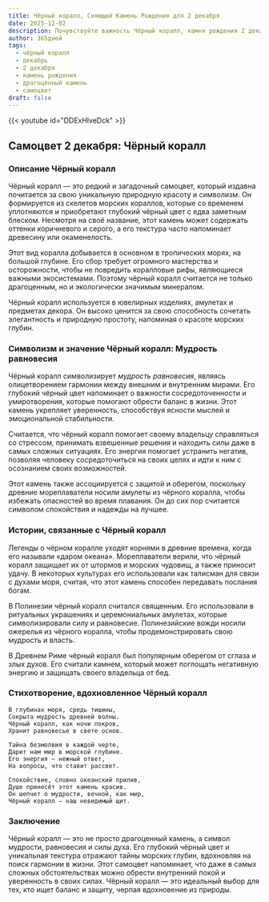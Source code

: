 ```yaml
---
title: Чёрный коралл, Сияющий Камень Рождения для 2 декабря
date: 2025-12-02
description: Почувствуйте важность Чёрный коралл, камня рождения 2 декабря, который символизирует Мудрость равновесия. Пусть его красота и значение осветят ваш день.
author: 365дней
tags:
  - чёрный коралл
  - декабрь
  - 2 декабря
  - камень рождения
  - драгоценный камень
  - самоцвет
draft: false
---
```


{{< youtube id="DDExHlveDck" >}}

## Самоцвет 2 декабря: Чёрный коралл

### Описание Чёрный коралл

Чёрный коралл — это редкий и загадочный самоцвет, который издавна почитается за свою уникальную природную красоту и символизм. Он формируется из скелетов морских кораллов, которые со временем уплотняются и приобретают глубокий чёрный цвет с едва заметным блеском. Несмотря на своё название, этот камень может содержать оттенки коричневого и серого, а его текстура часто напоминает древесину или окаменелость.

Этот вид коралла добывается в основном в тропических морях, на большой глубине. Его сбор требует огромного мастерства и осторожности, чтобы не повредить коралловые рифы, являющиеся важными экосистемами. Поэтому чёрный коралл считается не только драгоценным, но и экологически значимым минералом.

Чёрный коралл используется в ювелирных изделиях, амулетах и предметах декора. Он высоко ценится за свою способность сочетать элегантность и природную простоту, напоминая о красоте морских глубин.

### Символизм и значение Чёрный коралл: Мудрость равновесия

Чёрный коралл символизирует _мудрость равновесия_, являясь олицетворением гармонии между внешним и внутренним мирами. Его глубокий чёрный цвет напоминает о важности сосредоточенности и умиротворения, которые помогают обрести баланс в жизни. Этот камень укрепляет уверенность, способствуя ясности мыслей и эмоциональной стабильности.

Считается, что чёрный коралл помогает своему владельцу справляться со стрессом, принимать взвешенные решения и находить силы даже в самых сложных ситуациях. Его энергия помогает устранить негатив, позволяя человеку сосредоточиться на своих целях и идти к ним с осознанием своих возможностей.

Этот камень также ассоциируется с защитой и оберегом, поскольку древние мореплаватели носили амулеты из чёрного коралла, чтобы избежать опасностей во время плавания. Он до сих пор считается символом спокойствия и надежды на лучшее.

### Истории, связанные с Чёрный коралл

Легенды о чёрном коралле уходят корнями в древние времена, когда его называли «даром океана». Мореплаватели верили, что чёрный коралл защищает их от штормов и морских чудовищ, а также приносит удачу. В некоторых культурах его использовали как талисман для связи с духами моря, считая, что этот камень способен передавать послания богам.

В Полинезии чёрный коралл считался священным. Его использовали в ритуальных украшениях и церемониальных амулетах, которые символизировали силу и равновесие. Полинезийские вожди носили ожерелья из чёрного коралла, чтобы продемонстрировать свою мудрость и власть.

В Древнем Риме чёрный коралл был популярным оберегом от сглаза и злых духов. Его считали камнем, который может поглощать негативную энергию и защищать своего владельца от бед.

### Стихотворение, вдохновленное Чёрный коралл

```
В глубинах моря, средь тишины,  
Сокрыта мудрость древней волны.  
Чёрный коралл, как ночи покров,  
Хранит равновесье в свете основ.

Тайна безмолвия в каждой черте,  
Дарит нам мир в морской глубине.  
Его энергия — нежный ответ,  
На вопросы, что ставит рассвет.

Спокойствие, словно океанский прилив,  
Душе принесёт этот камень красив.  
Он шепчет о мудрости, вечной, как мир,  
Чёрный коралл — наш невидимый щит.
```

### Заключение

Чёрный коралл — это не просто драгоценный камень, а символ мудрости, равновесия и силы духа. Его глубокий чёрный цвет и уникальная текстура отражают тайны морских глубин, вдохновляя на поиск гармонии в жизни. Этот самоцвет напоминает, что даже в самых сложных обстоятельствах можно обрести внутренний покой и уверенность в своих силах. Чёрный коралл — это идеальный выбор для тех, кто ищет баланс и защиту, черпая вдохновение из природы.